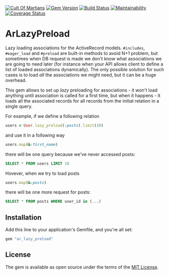 [![Cult Of Martians](http://cultofmartians.com/assets/badges/badge.svg)](https://cultofmartians.com/tasks/activerecord-lazy-preload.html)
[![Gem Version](https://badge.fury.io/rb/ar_lazy_preload.svg)](https://rubygems.org/gems/ar_lazy_preload)
[![Build Status](https://travis-ci.org/DmitryTsepelev/ar_lazy_preload.svg?branch=master)](https://travis-ci.org/DmitryTsepelev/ar_lazy_preload)
[![Maintainability](https://api.codeclimate.com/v1/badges/00d04595661820dfba80/maintainability)](https://codeclimate.com/github/DmitryTsepelev/ar_lazy_preload/maintainability)
[![Coverage Status](https://coveralls.io/repos/github/DmitryTsepelev/ar_lazy_preload/badge.svg?branch=master)](https://coveralls.io/github/DmitryTsepelev/ar_lazy_preload?branch=master)

# ArLazyPreload

Lazy loading associations for the ActiveRecord models. `#includes`, `#eager_load` and `#preload` are built-in methods to avoid N+1 problem, but sometimes when DB request is made we don't know what associations we are going to need later (for instance when your API allows client to define a list of loaded associations dynamically). The only possible solution for such cases is to load _all_ the associations we might need, but it can be a huge overhead.

This gem allows to set up _lazy_ preloading for associations - it won't load anything until association is called for a first time, but when it happens - it loads all the associated records for all records from the initial relation in a single query.

For example, if we define a following relation

```ruby
users = User.lazy_preload(:posts).limit(10)
```

and use it in a following way

```ruby
users.map(&:first_name)
```

there will be one query because we've never accessed posts:

```sql
SELECT * FROM users LIMIT 10
```

Hovever, when we try to load posts

```ruby
users.map(&:posts)
```

there will be one more request for posts:

```sql
SELECT * FROM posts WHERE user_id in (...)
```

## Installation

Add this line to your application's Gemfile, and you're all set:

```ruby
gem "ar_lazy_preload"
```

## License
The gem is available as open source under the terms of the [MIT License](https://opensource.org/licenses/MIT).
